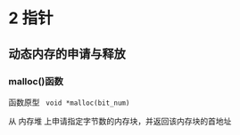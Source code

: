 # 2 指针

## 动态内存的申请与释放

### malloc()函数

函数原型 ` void *malloc(bit_num)`

从 内存堆 上申请指定字节数的内存块，并返回该内存块的首地址